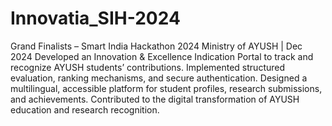 # Innovatia_SIH-2024
 Grand Finalists – Smart India Hackathon 2024
 Ministry of AYUSH | Dec 2024
 Developed an Innovation & Excellence Indication Portal to track
 and recognize AYUSH students’ contributions.
 Implemented structured evaluation, ranking mechanisms, and
 secure authentication.
 Designed a multilingual, accessible platform for student profiles,
 research submissions, and achievements.
 Contributed to the digital transformation of AYUSH education
 and research recognition.
 
